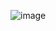  ![image](https://github.com/BigBigOcean/FengHeCards/blob/master/%E6%B5%B7%E6%8A%A5%E5%9B%BE%E7%89%87/%E5%B0%B1%E8%BF%99%E4%B8%80%E5%88%BB%EF%BC%8C%E6%88%91%E6%83%B3%E8%AE%A4%E8%AF%86%E9%9A%94%E5%A3%81%E7%8F%AD%E9%82%A3%E4%B8%AA%E5%A6%B9%E5%AD%90.jpg)
